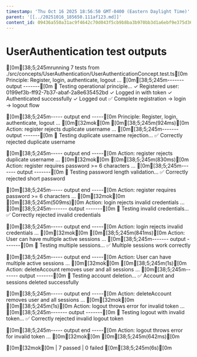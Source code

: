```yaml
---
timestamp: 'Thu Oct 16 2025 18:56:50 GMT-0400 (Eastern Daylight Time)'
parent: '[[../20251016_185650.111af123.md]]'
content_id: 09436a550a31ac9f4642c70d043f5cb9b8ba3b970bb3d1a6ebf9e375d369292b
---
```


# UserAuthentication test outputs

\[0m\[38;5;245mrunning 7 tests from ./src/concepts/UserAuthentication/UserAuthenticationConcept.test.ts\[0m
Principle: Register, login, authenticate, logout ...
\[0m\[38;5;245m------- output -------\[0m
📝 Testing operational principle...
✓ Registered user: 0199ef3b-ff92-7b37-abaf-2a8e635452bd
✓ Logged in with token
✓ Authenticated successfully
✓ Logged out
✅ Complete registration → login → logout flow

\[0m\[38;5;245m----- output end -----\[0m
Principle: Register, login, authenticate, logout ... \[0m\[32mok\[0m \[0m\[38;5;245m(924ms)\[0m
Action: register rejects duplicate username ...
\[0m\[38;5;245m------- output -------\[0m
📝 Testing duplicate username rejection...
✅ Correctly rejected duplicate username

\[0m\[38;5;245m----- output end -----\[0m
Action: register rejects duplicate username ... \[0m\[32mok\[0m \[0m\[38;5;245m(830ms)\[0m
Action: register requires password >= 6 characters ...
\[0m\[38;5;245m------- output -------\[0m
📝 Testing password length validation...
✅ Correctly rejected short password

\[0m\[38;5;245m----- output end -----\[0m
Action: register requires password >= 6 characters ... \[0m\[32mok\[0m \[0m\[38;5;245m(509ms)\[0m
Action: login rejects invalid credentials ...
\[0m\[38;5;245m------- output -------\[0m
📝 Testing invalid credentials...
✅ Correctly rejected invalid credentials

\[0m\[38;5;245m----- output end -----\[0m
Action: login rejects invalid credentials ... \[0m\[32mok\[0m \[0m\[38;5;245m(841ms)\[0m
Action: User can have multiple active sessions ...
\[0m\[38;5;245m------- output -------\[0m
📝 Testing multiple sessions...
✅ Multiple sessions work correctly

\[0m\[38;5;245m----- output end -----\[0m
Action: User can have multiple active sessions ... \[0m\[32mok\[0m \[0m\[38;5;245m(1s)\[0m
Action: deleteAccount removes user and all sessions ...
\[0m\[38;5;245m------- output -------\[0m
📝 Testing account deletion...
✅ Account and sessions deleted successfully

\[0m\[38;5;245m----- output end -----\[0m
Action: deleteAccount removes user and all sessions ... \[0m\[32mok\[0m \[0m\[38;5;245m(1s)\[0m
Action: logout throws error for invalid token ...
\[0m\[38;5;245m------- output -------\[0m
📝 Testing logout with invalid token...
✅ Correctly rejected invalid logout token

\[0m\[38;5;245m----- output end -----\[0m
Action: logout throws error for invalid token ... \[0m\[32mok\[0m \[0m\[38;5;245m(642ms)\[0m

\[0m\[32mok\[0m | 7 passed | 0 failed \[0m\[38;5;245m(6s)\[0m
